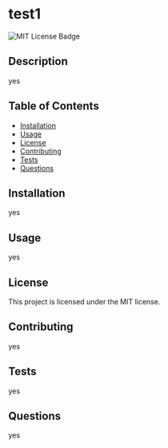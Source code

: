 # test1

<img src="https://img.shields.io/badge/License-MIT-yellow.svg" alt="MIT License Badge">

## Description
yes

## Table of Contents
- [Installation](#installation)
- [Usage](#usage)
- [License](#license)
- [Contributing](#contributing)
- [Tests](#tests)
- [Questions](#questions)

## Installation
yes

## Usage
yes

## License
This project is licensed under the MIT license.

## Contributing
yes

## Tests
yes

## Questions
yes